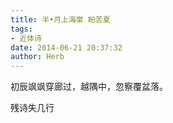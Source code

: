 ```yaml
---
title: 半•月上海棠 盼苦夏
tags:
- 近体诗
date: 2014-06-21 20:37:32
author: Herb
---
```

初辰飒飒穿廊过，越隅中，忽察覆盆落。

残诗失几行
